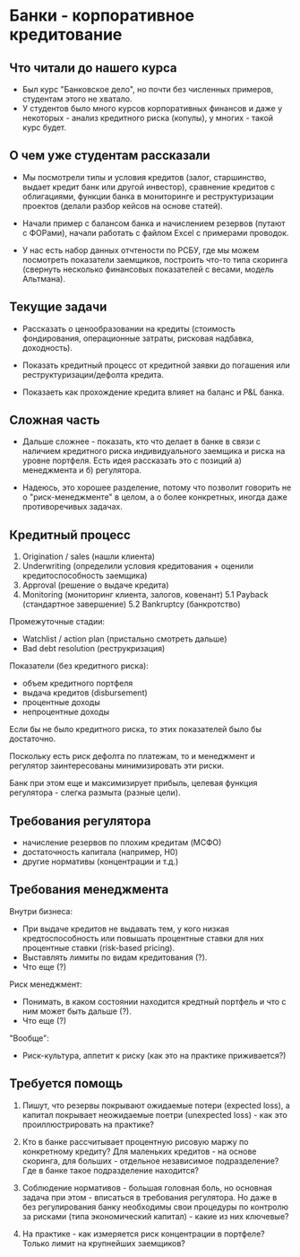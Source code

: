 Банки - корпоративное кредитование
===================================

Что читали до нашего курса
--------------------------

- Был курс "Банковское дело", но почти без численных примеров,
  студентам этого не хватало.
- У студентов было много курсов корпоративных финансов и
  даже у некоторых - анализ кредитного риска (копулы),
  у многих - такой курс будет.     

О чем уже студентам рассказали
------------------------------

- Мы посмотрели типы и условия кредитов (залог, старшинство, 
  выдает кредит банк или другой инвестор), сравнение кредитов 
  с облигациями, функции банка в мониторинге и реструктуризации
  проектов (делали разбор кейсов на основе статей).

- Начали пример с балансом банка и начислением резервов (путают с ФОРами), начали работать с файлом Excel c примерами проводок.

- У нас есть набор данных отчтености по РСБУ, где мы можем посмотреть показатели заемщиков, построить что-то типа скоринга (свернуть несколько финансовых показателей с весами, модель Альтмана).


Текущие задачи
--------------

- Рассказать о ценообразовании на кредиты (стоимость фондирования,  операционные затраты, рисковая надбавка, доходность).

- Показать кредитный процесс от кредитной заявки до погашения 
  или реструктуризации/дефолта кредита.
  
- Показаеть как прохождение кредита влияет на баланс и P&L банка.

Сложная часть
-------------

- Дальше сложнее - показать, кто что делает в банке в связи с наличием кредитного риска индивидуального заемщика и риска на уровне портфеля. Есть идея рассказать это с позиций а) менеджмента и б) регулятора.

- Надеюсь, это хорошее разделение, потому что позволит говорить не о "риск-менеджменте" в целом, а о более конкретных, иногда даже противоречивых задачах.

Кредитный процесс
-----------------

1. Origination / sales (нашли клиента)
2. Underwriting (определили условия кредитования + оценили кредитоспособность заемщика)
3. Approval (решение о выдаче кредита)
4. Monitoring (мониторинг клиента, залогов, ковенант)
5.1 Payback (стандартное завершение)
5.2 Bankruptcy (банкротство)

Промежуточные стадии:

- Watchlist / action plan (пристально смотреть дальше)
- Bad debt resolution (реструкризация) 

Показатели (без кредитного риска): 

- объем кредитного портфеля
- выдача кредитов (disbursement)
- процентные доходы
- непроцентные доходы

Если бы не было кредитного риска, то этих показателей 
было бы достаточно. 

Поскольку есть риск дефолта по платежам, то и менеджмент и регулятор заинтересованы минимизировать эти риски.

Банк при этом еще и максимизирует прибыль, целевая функция 
регулятора - слегка размыта (разные цели).

Требования регулятора
---------------------

- начисление резервов по плохим кредитам (MСФО)
- достаточность капитала (например, H0)
- другие нормативы (концентрации и т.д.)

Требования менеджмента
----------------------

Внутри бизнеса:

- При выдаче кредитов не выдавать тем, у кого низкая кредтоспособность или повышать процентные ставки для них процентные ставки (risk-based pricing).
- Выставлять лимиты по видам кредитования (?).
- Что еще (?)

Риск менеджмент:

- Понимать, в каком состоянии находится кредтный портфель и что с ним может быть дальше (?).
- Что еще (?)

"Вообще":

- Риск-культура, аппетит к риску (как это на практике приживается?)



Требуется помощь
----------------

1. Пишут, что резервы покрывают ожидаемые потери (expected loss), а капитал покрывает неожидаемые поетри (unexpected loss) - как это проиллюстрировать на практике? 

2. Кто в банке рассчитывает процентную рисовую маржу по конкретному кредиту? Для маленьких кредитов - на основе скоринга, для больших - отдельное независимое подразделение? Где в банке такое подразделение находится?

3. Соблюдение нормативов - большая головная боль, но основная задача при этом - вписаться в требования регулятора. Но даже в без регулирования банку необходимы свои процедуры по контролю за рисками (типа экономический капитал) - какие из них ключевые? 

4. На практике - как измеряется риск концентрации в портфеле?Только лимит на крупнейших заемщиков?